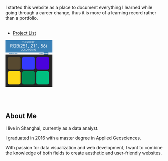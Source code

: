 <!-- # Welcome to the Lane -->
<br/>
I started this website as a place to document everything I learned while going through a career change,
thus it is more of a learning record rather than a portfolio.
<br/><br/>

- [Project List](project.md)

<a href="http://cancui.work/web_development/color_game/colorGame.html" target="_blank">
    <img src="/pics/colorgame.png" width="150" height="auto"></br>
</a>








<!-- - [What am I doing recently](now.md) -->



<br/><br/>
## About Me
I live in Shanghai, currently as a data analyst.

I graduated in 2016 with a master degree in Applied Geosciences.

With passion for data visualization and web development, I want to combine the knowledge of both fields to create aesthetic and user-friendly websites.

